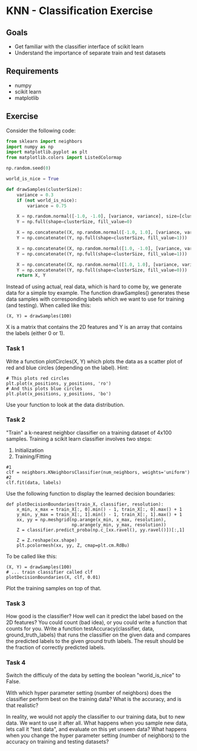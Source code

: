 KNN - Classification Exercise
===============

Goals
-----

- Get familiar with the classifier interface of scikit learn
- Understand the importance of separate train and test datasets

Requirements
-----
- numpy
- scikit learn
- matplotlib

Exercise
-----

Consider the following code:
```python
from sklearn import neighbors
import numpy as np
import matplotlib.pyplot as plt
from matplotlib.colors import ListedColormap

np.random.seed(0)

world_is_nice = True

def drawSamples(clusterSize):
	variance = 0.3
	if (not world_is_nice):
		variance = 0.75

	X = np.random.normal([-1.0, -1.0], [variance, variance], size=[clusterSize, 2])
	Y = np.full(shape=clusterSize, fill_value=0)

	X = np.concatenate((X, np.random.normal([-1.0, 1.0], [variance, variance], size=[clusterSize, 2])))
	Y = np.concatenate((Y, np.full(shape=clusterSize, fill_value=1)))

	X = np.concatenate((X, np.random.normal([1.0, -1.0], [variance, variance], size=[clusterSize, 2])))
	Y = np.concatenate((Y, np.full(shape=clusterSize, fill_value=1)))

	X = np.concatenate((X, np.random.normal([1.0, 1.0], [variance, variance], size=[clusterSize, 2])))
	Y = np.concatenate((Y, np.full(shape=clusterSize, fill_value=0)))
	return X, Y
```

Instead of using actual, real data, which is hard to come by, we generate data for a simple toy example. The function drawSamples() generates these data samples with corresponding labels which we want to use for training (and testing). When called like this:
```
(X, Y) = drawSamples(100)
```
X is a matrix that contains the 2D features and Y is an array that contains the labels (either 0 or 1).

### Task 1

Write a function plotCircles(X, Y) which plots the data as a scatter plot of red and blue circles (depending on the label). 
Hint:
```
# This plots red circles
plt.plot(x_positions, y_positions, 'ro')
# And this plots blue circles
plt.plot(x_positions, y_positions, 'bo')
```
Use your function to look at the data distribution.


### Task 2

"Train" a k-nearest neighbor classifier on a training dataset of 4x100 samples. Training a scikit learn classifier involves two steps:
1. Initialization
2. Training/Fitting

```
#1
clf = neighbors.KNeighborsClassifier(num_neighbors, weights='uniform')
#2
clf.fit(data, labels)
```

Use the following function to display the learned decision boundaries:
```
def plotDecisionBoundaries(train_X, classifier, resolution):
	x_min, x_max = train_X[:, 0].min() - 1, train_X[:, 0].max() + 1
	y_min, y_max = train_X[:, 1].min() - 1, train_X[:, 1].max() + 1
	xx, yy = np.meshgrid(np.arange(x_min, x_max, resolution),
		                 np.arange(y_min, y_max, resolution))
	Z = classifier.predict_proba(np.c_[xx.ravel(), yy.ravel()])[:,1]

	Z = Z.reshape(xx.shape)
	plt.pcolormesh(xx, yy, Z, cmap=plt.cm.RdBu)
```
To be called like this:
```
(X, Y) = drawSamples(100)
# ... train classifier called clf
plotDecisionBoundaries(X, clf, 0.01)
```
Plot the training samples on top of that.


### Task 3

How good is the classifier? How well can it predict the label based on the 2D features? You could count (bad idea), or you could write a function that counts for you. Write a function testAccuracy(classifier, data, ground_truth_labels) that runs the classifier on the given data and compares the predicted labels to the given ground truth labels. The result should be the fraction of correctly predicted labels.

### Task 4

Switch the difficuly of the data by setting the boolean "world_is_nice" to False.

With which hyper parameter setting (number of neighbors) does the classifier perform best on the training data? What is the accuracy, and is that realistic?

In reality, we would not apply the classifier to our training data, but to new data. We want to use it after all.
What happens when you sample new data, lets call it "test data", and evaluate on this yet unseen data? What happens when you change the hyper parameter setting (number of neighbors) to the accuracy on training and testing datasets?








